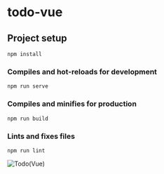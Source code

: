 # todo-vue

## Project setup
```
npm install
```

### Compiles and hot-reloads for development
```
npm run serve
```

### Compiles and minifies for production
```
npm run build
```

### Lints and fixes files
```
npm run lint
```
![Todo(Vue)](https://user-images.githubusercontent.com/50957556/142572770-faebeb39-a00c-41ed-b386-9e61f76c90a4.png)
